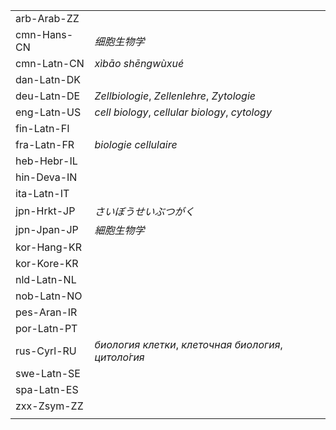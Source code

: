 | | |
|-|-|
| arb-Arab-ZZ |  |
| cmn-Hans-CN | _细胞生物学_ |
| cmn-Latn-CN | _xìbāo shēngwùxué_ |
| dan-Latn-DK |  |
| deu-Latn-DE | _Zellbiologie_, _Zellenlehre_, _Zytologie_ |
| eng-Latn-US | _cell biology_, _cellular biology_, _cytology_ |
| fin-Latn-FI |  |
| fra-Latn-FR | _biologie cellulaire_ |
| heb-Hebr-IL |  |
| hin-Deva-IN |  |
| ita-Latn-IT |  |
| jpn-Hrkt-JP | _さいぼうせいぶつがく_ |
| jpn-Jpan-JP | _細胞生物学_ |
| kor-Hang-KR |  |
| kor-Kore-KR |  |
| nld-Latn-NL |  |
| nob-Latn-NO |  |
| pes-Aran-IR |  |
| por-Latn-PT |  |
| rus-Cyrl-RU | _биология клетки_, _клеточная биология_, _цитоло́гия_ |
| swe-Latn-SE |  |
| spa-Latn-ES |  |
| zxx-Zsym-ZZ |  |
|  |  |

